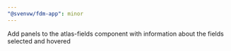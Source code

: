 ```yaml
---
"@svenvw/fdm-app": minor
---
```


Add panels to the atlas-fields component with information about the fields selected and hovered
